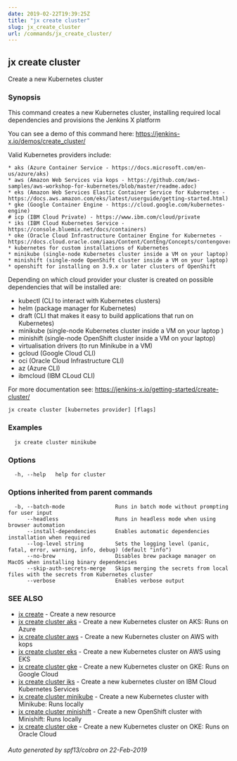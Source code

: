 ```yaml
---
date: 2019-02-22T19:39:25Z
title: "jx create cluster"
slug: jx_create_cluster
url: /commands/jx_create_cluster/
---
```

## jx create cluster

Create a new Kubernetes cluster

### Synopsis

This command creates a new Kubernetes cluster, installing required local dependencies and provisions the Jenkins X platform 

You can see a demo of this command here: https://jenkins-x.io/demos/create_cluster/

Valid Kubernetes providers include:

    * aks (Azure Container Service - https://docs.microsoft.com/en-us/azure/aks)
    * aws (Amazon Web Services via kops - https://github.com/aws-samples/aws-workshop-for-kubernetes/blob/master/readme.adoc)
    * eks (Amazon Web Services Elastic Container Service for Kubernetes - https://docs.aws.amazon.com/eks/latest/userguide/getting-started.html)
    * gke (Google Container Engine - https://cloud.google.com/kubernetes-engine)
    # icp (IBM Cloud Private) - https://www.ibm.com/cloud/private
    * iks (IBM Cloud Kubernetes Service - https://console.bluemix.net/docs/containers)
    * oke (Oracle Cloud Infrastructure Container Engine for Kubernetes - https://docs.cloud.oracle.com/iaas/Content/ContEng/Concepts/contengoverview.htm)
    * kubernetes for custom installations of Kubernetes
    * minikube (single-node Kubernetes cluster inside a VM on your laptop)
	* minishift (single-node OpenShift cluster inside a VM on your laptop)
	* openshift for installing on 3.9.x or later clusters of OpenShift
 

Depending on which cloud provider your cluster is created on possible dependencies that will be installed are: 

  * kubectl (CLI to interact with Kubernetes clusters)  
  * helm (package manager for Kubernetes)  
  * draft (CLI that makes it easy to build applications that run on Kubernetes)  
  * minikube (single-node Kubernetes cluster inside a VM on your laptop )  
  * minishift (single-node OpenShift cluster inside a VM on your laptop)  
  * virtualisation drivers (to run Minikube in a VM)  
  * gcloud (Google Cloud CLI)  
  * oci (Oracle Cloud Infrastructure CLI)  
  * az (Azure CLI)  
  * ibmcloud (IBM CLoud CLI)  

For more documentation see: https://jenkins-x.io/getting-started/create-cluster/

```
jx create cluster [kubernetes provider] [flags]
```

### Examples

```
  jx create cluster minikube
```

### Options

```
  -h, --help   help for cluster
```

### Options inherited from parent commands

```
  -b, --batch-mode                Runs in batch mode without prompting for user input
      --headless                  Runs in headless mode when using browser automation
      --install-dependencies      Enables automatic dependencies installation when required
      --log-level string          Sets the logging level (panic, fatal, error, warning, info, debug) (default "info")
      --no-brew                   Disables brew package manager on MacOS when installing binary dependencies
      --skip-auth-secrets-merge   Skips merging the secrets from local files with the secrets from Kubernetes cluster
      --verbose                   Enables verbose output
```

### SEE ALSO

* [jx create](/commands/jx_create/)	 - Create a new resource
* [jx create cluster aks](/commands/jx_create_cluster_aks/)	 - Create a new Kubernetes cluster on AKS: Runs on Azure
* [jx create cluster aws](/commands/jx_create_cluster_aws/)	 - Create a new Kubernetes cluster on AWS with kops
* [jx create cluster eks](/commands/jx_create_cluster_eks/)	 - Create a new Kubernetes cluster on AWS using EKS
* [jx create cluster gke](/commands/jx_create_cluster_gke/)	 - Create a new Kubernetes cluster on GKE: Runs on Google Cloud
* [jx create cluster iks](/commands/jx_create_cluster_iks/)	 - Create a new kubernetes cluster on IBM Cloud Kubernetes Services
* [jx create cluster minikube](/commands/jx_create_cluster_minikube/)	 - Create a new Kubernetes cluster with Minikube: Runs locally
* [jx create cluster minishift](/commands/jx_create_cluster_minishift/)	 - Create a new OpenShift cluster with Minishift: Runs locally
* [jx create cluster oke](/commands/jx_create_cluster_oke/)	 - Create a new Kubernetes cluster on OKE: Runs on Oracle Cloud

###### Auto generated by spf13/cobra on 22-Feb-2019
